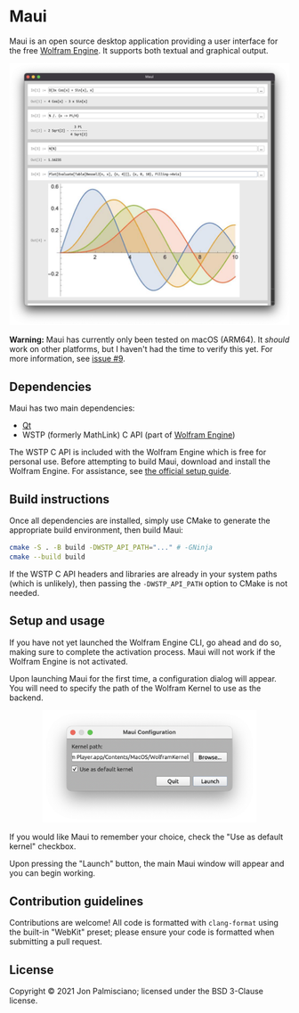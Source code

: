 # Maui

Maui is an open source desktop application providing a user interface for the
free [Wolfram Engine](https://www.wolfram.com/engine/). It supports both textual and graphical output.

<div align="center">
  <img src="docs/ui.png" width="512">
  <br/>
</div>

**Warning:** Maui has currently only been tested on macOS (ARM64). It _should_
  work on other platforms, but I haven't had the time to verify this yet. For
  more information, see [issue #9](https://github.com/jonpalmisc/Maui/issues/9).

## Dependencies

Maui has two main dependencies:

 - [Qt](https://www.qt.io/product/qt6)
 - WSTP (formerly MathLink) C API (part of [Wolfram Engine](https://www.wolfram.com/engine/))

The WSTP C API is included with the Wolfram Engine which is free for personal
use. Before attempting to build Maui, download and install the Wolfram Engine.
For assistance, see [the official setup guide](https://support.wolfram.com/45743).

## Build instructions

Once all dependencies are installed, simply use CMake to generate the
appropriate build environment, then build Maui:

```sh
cmake -S . -B build -DWSTP_API_PATH="..." # -GNinja
cmake --build build
```

If the WSTP C API headers and libraries are already in your system paths
(which is unlikely), then passing the `-DWSTP_API_PATH` option to CMake is not
needed.

## Setup and usage

If you have not yet launched the Wolfram Engine CLI, go ahead and do so, making
sure to complete the activation process. Maui will not work if the Wolfram
Engine is not activated.

Upon launching Maui for the first time, a configuration dialog will appear. You
will need to specify the path of the Wolfram Kernel to use as the backend.

<div align="center">
  <img src="docs/config.png" width="384">
  <br/>
</div>

If you would like Maui to remember your choice, check the "Use as default
kernel" checkbox.

Upon pressing the "Launch" button, the main Maui window will appear and you can
begin working.

## Contribution guidelines

Contributions are welcome! All code is formatted with `clang-format` using the
built-in "WebKit" preset; please ensure your code is formatted when submitting
a pull request.

## License

Copyright &copy; 2021 Jon Palmisciano; licensed under the BSD 3-Clause license.
